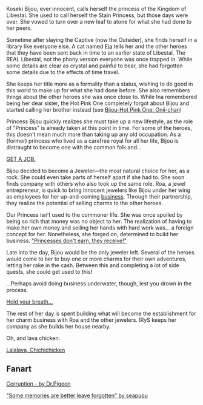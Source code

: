 Koseki Bijou, ever innocent, calls herself the princess of the Kingdom of Libestal. She used to call herself the Stain Princess, but those days were over. She vowed to turn over a new leaf to atone for what she had done to her peers.

Sometime after slaying the Captive (now the Outsider), she finds herself in a library like everyone else. A cat named [Fia](#node:fia) tells her and the other heroes that they have been sent back in time to an earlier state of Libestal. The REAL Libestal, not the phony version everyone was once trapped in. While some details are clear as crystal and painful to bear, she had forgotten some details due to the effects of time travel.

She keeps her title more as a formality than a status, wishing to do good in this world to make up for what she had done before. She also remembers things about the other heroes she was once close to. While Ina remembered being her dear sister, the Hot Pink One completely forgot about Bijou and started calling her brother instead (see [Bijou-Hot Pink One: Onii-chan](#edge:irys-bijou))

Princess Bijou quickly realizes she must take up a new lifestyle, as the role of "Princess" is already taken at this point in time. For some of the heroes, this doesn’t mean much more than taking up any old occupation. As a (former) princess who lived as a carefree royal for all her life, Bijou is distraught to become one with the common folk and...

[GET A JOB.](#embed:https://youtu.be/pEAXwijhfFY?t=1762)

Bijou decided to become a Jeweler—the most natural choice for her, as a rock. She could even take parts of herself apart if she had to. She soon finds company with others who also took up the same role. Roa, a jewel entrepreneur, is quick to bring innocent jewelers like Bijou under her wing as employees for her up-and-coming [business](https://www.youtube.com/live/pEAXwijhfFY?si=pm8ohz6scqKw0s6B&t=2864). Through their partnership, they realize the potential of selling charms to the other heroes.

Our Princess isn’t used to the commoner life. She was once spoiled by being so rich that money was no object to her. The realization of having to make her own money and soiling her hands with hard work was… a foreign concept for her. Nonetheless, she forged on, determined to build her business. ["Princesses don't earn, they receive!"](https://youtu.be/pEAXwijhfFY?t=6275)

Late into the day, Bijou would be the only jeweler left. Several of the heroes would come to her to buy one or more charms for their own adventures, letting her rake in the cash. Between this and completing a lot of side quests, she could get used to this!

...Perhaps avoid doing business underwater, though, lest you drown in the process.

[Hold your breath…](#embed:https://youtu.be/pEAXwijhfFY?t=15743)

The rest of her day is spent building what will become the establishment for her charm business with Roa and the other jewelers. IRyS keeps her company as she builds her house nearby.

Oh, and lava chicken.

[Lalalava, Chichichicken](#embed:https://www.youtube.com/live/pEAXwijhfFY?si=g_MMHUO1MJ6g91V1&t=12480)

## Fanart

[Corruption - by Dr.Pigeon](https://x.com/PhdPigeon/status/1896821416395436357/photo/2)

["Some memories are better leave forgotten" by seapupu](https://x.com/seapupu290495/status/1919057398330700031)
